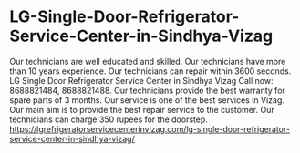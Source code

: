# LG-Single-Door-Refrigerator-Service-Center-in-Sindhya-Vizag
Our technicians are well educated and skilled. Our technicians have more than 10 years experience. Our technicians can repair within 3600 seconds. LG Single Door Refrigerator Service Center in Sindhya Vizag Call now: 8688821484, 8688821488. Our technicians provide the best warranty for spare parts of 3 months. Our service is one of the best services in Vizag. Our main aim is to provide the best repair service to the customer. Our technicians can charge 350 rupees for the doorstep.  https://lgrefrigeratorservicecenterinvizag.com/lg-single-door-refrigerator-service-center-in-sindhya-vizag/

